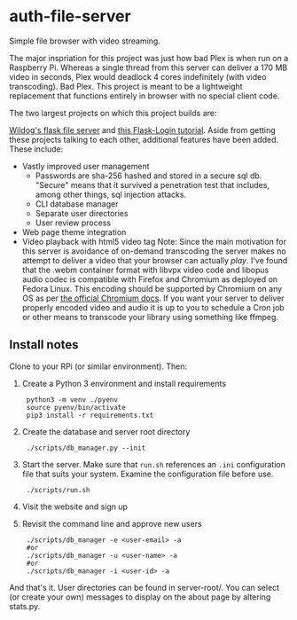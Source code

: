 # auth-file-server

Simple file browser with video streaming.

The major inspriation for this project was just how bad Plex is when run on a Raspberry Pi. Whereas a single thread from this server can deliver a 170 MB video in seconds, Plex would deadlock 4 cores indefinitely (with video transcoding). Bad Plex. This project is meant to be a lightweight replacement that functions entirely in browser with no special client code.

The two largest projects on which this project builds are:

[Wildog's flask file server](https://github.com/Wildog/flask-file-server) and [this Flask-Login tutorial](https://www.digitalocean.com/community/tutorials/how-to-add-authentication-to-your-app-with-flask-login). Aside from getting these projects talking to each other, additional features have been added. These include:

- Vastly improved user management
    - Passwords are sha-256 hashed and stored in a secure sql db. "Secure" means that it survived a penetration test that includes, among other things, sql injection attacks.
    - CLI database manager
    - Separate user directories
    - User review process
- Web page theme integration
- Video playback with html5 video tag
Note: Since the main motivation for this server is avoidance of on-demand transcoding the server makes no attempt to deliver a video that your browser can actually *play*. I've found that the .webm container format with libvpx video code and libopus audio codec is compatible with Firefox and Chromium as deployed on Fedora Linux. This encoding should be supported by Chromium on any OS as per [the official Chromium docs](https://www.chromium.org/audio-video/). If you want your server to deliver properly encoded video and audio it is up to you to schedule a Cron job or other means to transcode your library using something like ffmpeg.

## Install notes

Clone to your RPi (or similar environment). Then:

1. Create a Python 3 environment and install requirements

        python3 -m venv ./pyenv
        source pyenv/bin/activate
        pip3 install -r requirements.txt

2. Create the database and server root directory

        ./scripts/db_manager.py --init

3. Start the server. Make sure that `run.sh` references an `.ini` configuration file that suits your system. Examine the configuration file before use.

        ./scripts/run.sh

4. Visit the website and sign up
5. Revisit the command line and approve new users

        ./scripts/db_manager -e <user-email> -a
        #or
        ./scripts/db_manager -u <user-name> -a
        #or
        ./scripts/db_manager -i <user-id> -a

And that's it. User directories can be found in server-root/<user-id>. You can select (or create your own) messages to display on the about page by altering stats.py.
